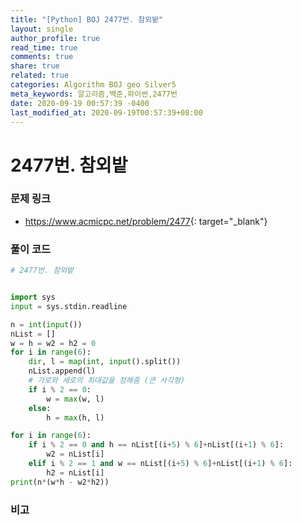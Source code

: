 ```yaml
---
title: "[Python] BOJ 2477번. 참외밭"
layout: single
author_profile: true
read_time: true
comments: true
share: true
related: true
categories: Algorithm BOJ geo Silver5
meta_keywords: 알고리즘,백준,파이썬,2477번
date: 2020-09-19 00:57:39 -0400
last_modified_at: 2020-09-19T00:57:39+08:00
---
```


# 2477번. 참외밭

### 문제 링크
- <https://www.acmicpc.net/problem/2477>{: target="\_blank"}

### 풀이 코드

```python
# 2477번. 참외밭


import sys
input = sys.stdin.readline

n = int(input())
nList = []
w = h = w2 = h2 = 0
for i in range(6):
    dir, l = map(int, input().split())
    nList.append(l)
    # 가로와 세로의 최대값을 정해줌 (큰 사각형)
    if i % 2 == 0:
        w = max(w, l)
    else:
        h = max(h, l)

for i in range(6):
    if i % 2 == 0 and h == nList[(i+5) % 6]+nList[(i+1) % 6]:
        w2 = nList[i]
    elif i % 2 == 1 and w == nList[(i+5) % 6]+nList[(i+1) % 6]:
        h2 = nList[i]
print(n*(w*h - w2*h2))
```

### 비고